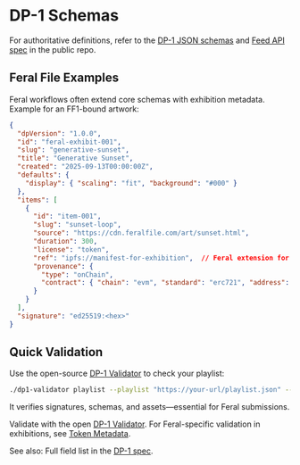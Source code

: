 # DP-1 Schemas

For authoritative definitions, refer to the [DP-1 JSON schemas](https://github.com/display-protocol/dp1/main/docs/spec.md) and [Feed API spec](https://github.com/display-protocol/dp1/main/docs/feed-api.yaml) in the public repo.

## Feral File Examples
Feral workflows often extend core schemas with exhibition metadata. Example for an FF1-bound artwork:

```json
{
  "dpVersion": "1.0.0",
  "id": "feral-exhibit-001",
  "slug": "generative-sunset",
  "title": "Generative Sunset",
  "created": "2025-09-13T00:00:00Z",
  "defaults": {
    "display": { "scaling": "fit", "background": "#000" }
  },
  "items": [
    {
      "id": "item-001",
      "slug": "sunset-loop",
      "source": "https://cdn.feralfile.com/art/sunset.html",
      "duration": 300,
      "license": "token",
      "ref": "ipfs://manifest-for-exhibition",  // Feral extension for token metadata
      "provenance": {
        "type": "onChain",
        "contract": { "chain": "evm", "standard": "erc721", "address": "0x...", "tokenId": "123" }
      }
    }
  ],
  "signature": "ed25519:<hex>"
}
```

## Quick Validation
Use the open-source [DP-1 Validator](https://github.com/display-protocol/dp1-validator) to check your playlist:
```bash
./dp1-validator playlist --playlist "https://your-url/playlist.json" --pubkey "your-pubkey-hex"
```
It verifies signatures, schemas, and assets—essential for Feral submissions.

Validate with the open [DP-1 Validator](https://github.com/display-protocol/dp1-validator). For Feral-specific validation in exhibitions, see [Token Metadata](../exhibitions-n-archive/token-metadata.md).

See also: Full field list in the [DP-1 spec](https://github.com/display-protocol/dp1/blob/main/docs/spec.md).
